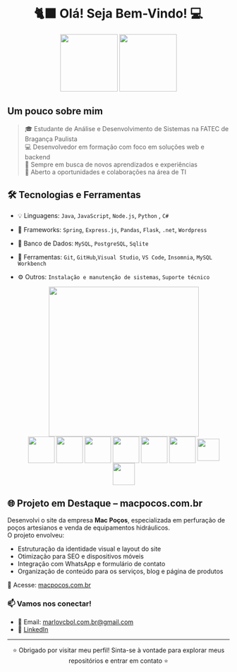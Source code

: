 <h1 align="center" style="itens-justify:center;">🐈‍⬛ Olá! Seja Bem-Vindo! 💻 </h1>
<!--
<div>
<img src="https://media.tenor.com/u56nhKZD24AAAAAi/catkiss-cat.gif"/>
<img src="https://media.tenor.com/g485TTq4thoAAAAi/cat-cat-dance.gif"/>
</div>-->


<div align="center">
  <img height="130em" src="https://github-readme-stats.vercel.app/api?username=S-Marlon&theme=chartreuse-dark&show_icons=true&hide_border=true&count_private=true"/>
  <img height="130em" src="https://github-readme-streak-stats.herokuapp.com/?user=S-Marlon&theme=chartreuse-dark&hide_border=true"/>
</div>


  ## Um pouco sobre mim 
  
 >   🎓 Estudante de Análise e Desenvolvimento de Sistemas na FATEC de Bragança Paulista<br>
 >   💻 Desenvolvedor em formação com foco em soluções web e backend<br>
 >   🌱 Sempre em busca de novos aprendizados e experiências<br>
 >   🚀 Aberto a oportunidades e colaborações na área de TI
>



  ## 🛠️ Tecnologias e Ferramentas

- 💡 Linguagens: `Java`, `JavaScript`, `Node.js`, `Python` , `C#`
- 🧱 Frameworks: `Spring`, `Express.js`, `Pandas`, `Flask`, `.net`, `Wordpress`
- 💾 Banco de Dados: `MySQL`, `PostgreSQL`, `Sqlite`
- 🧰 Ferramentas: `Git`, `GitHub`,`Visual Studio`, `VS Code`, `Insomnia`, `MySQL Workbench`
- ⚙️ Outros: `Instalação e manutenção de sistemas`, `Suporte técnico`
  
  <div align="center">
  <img  width="340em" src="https://github-readme-stats.vercel.app/api/top-langs/?username=S-Marlon&theme=chartreuse-dark&show_icons=true&hide_border=true&layout=compact"/>
  </div>
  
  <div align="center">
  <!--    <img width="60" align="middle" src="https://cdn.jsdelivr.net/gh/devicons/devicon/icons/bootstrap/bootstrap-original.svg" />-->
    <img width="60" align="middle" src="https://cdn.jsdelivr.net/gh/devicons/devicon/icons/csharp/csharp-original.svg" />
    <img width="60" align="middle" src="https://cdn.jsdelivr.net/gh/devicons/devicon/icons/nodejs/nodejs-original.svg" />
    <img width="60" align="middle" src="https://cdn.jsdelivr.net/gh/devicons/devicon/icons/html5/html5-original-wordmark.svg" />
    <img width="60" align="middle" src="https://cdn.jsdelivr.net/gh/devicons/devicon/icons/java/java-original.svg" />
    <img width="60" align="middle" src="https://cdn.jsdelivr.net/gh/devicons/devicon/icons/javascript/javascript-original.svg" />
    <img width="60" align="middle" src="https://cdn.jsdelivr.net/gh/devicons/devicon/icons/python/python-original.svg" />
    <img width="50" align="middle" src="https://cdn.jsdelivr.net/gh/devicons/devicon/icons/wordpress/wordpress-plain.svg" />
    <img width="50" align="middle" src="https://cdn.jsdelivr.net/gh/devicons/devicon/icons/dot-net/dot-net-plain-wordmark.svg" />
<!--     <img width="50" align="middle" src="https://cdn.jsdelivr.net/gh/devicons/devicon/icons/pandas/pandas-original-wordmark.svg" /> -->
<!--     <img width="50" align="middle" src="https://cdn.jsdelivr.net/gh/devicons/devicon/icons/spring/spring-original.svg" /> -->
<!--     <img width="50" align="middle" src="https://cdn.jsdelivr.net/gh/devicons/devicon/icons/git/git-original.svg" /> -->
<!--     <img width="50" align="middle" src="https://cdn.jsdelivr.net/gh/devicons/devicon/icons/github/github-original.svg" /> -->
<!--     <img width="50" align="middle" src="https://cdn.jsdelivr.net/gh/devicons/devicon/icons/visualstudio/visualstudio-original.svg" /> -->
<!--     <img width="50" align="middle" src="https://cdn.jsdelivr.net/gh/devicons/devicon/icons/vscode/vscode-original.svg" /> -->
<!--     <img width="50" align="middle" src="https://cdn.jsdelivr.net/gh/devicons/devicon/icons/insomnia/insomnia-original.svg" /> -->
  </div>

  ## 🌐 Projeto em Destaque – macpocos.com.br

Desenvolvi o site da empresa **Mac Poços**, especializada em perfuração de poços artesianos e venda de equipamentos hidráulicos.  
O projeto envolveu:

- Estruturação da identidade visual e layout do site  
- Otimização para SEO e dispositivos móveis  
- Integração com WhatsApp e formulário de contato  
- Organização de conteúdo para os serviços, blog e página de produtos

🔗 Acesse: [macpocos.com.br](https://macpocos.com.br)

### 📫 Vamos nos conectar!

- 📧 Email: marlovcbol.com.br@gmail.com  
- 🔗 [LinkedIn](https://linkedin.com/in/marlon---santos)

---
<div align="center">
  
⭐ Obrigado por visitar meu perfil! Sinta-se à vontade para explorar meus repositórios e entrar em contato ⭐
  
</div>
